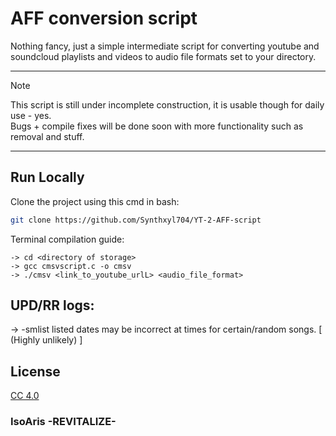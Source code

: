 # AFF conversion script
Nothing fancy, just a simple intermediate script for converting youtube and soundcloud playlists and videos to audio file formats set to your directory. <br>
<hr>

> [!NOTE]
> This script is still under incomplete construction, it is usable though for daily use - yes. <br>
> Bugs + compile fixes will be done soon with more functionality such as removal and stuff. <br>

<hr>

## Run Locally

Clone the project using this cmd in bash:
```bash
git clone https://github.com/Synthxyl704/YT-2-AFF-script
```

Terminal compilation guide:
```
-> cd <directory of storage>
-> gcc cmsvscript.c -o cmsv
-> ./cmsv <link_to_youtube_urlL> <audio_file_format>
```

## UPD/RR logs:

-> -smlist listed dates may be incorrect at times for certain/random songs. [ (Highly unlikely) ]

## License

[CC 4.0]([https://creativecommons.org/licenses/by/4.0/deed.en)

<h3>IsoAris -REVITALIZE-</h3>
